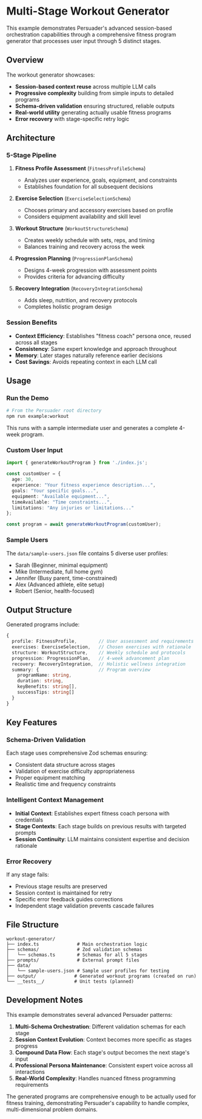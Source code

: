 # Multi-Stage Workout Generator

This example demonstrates Persuader's advanced session-based orchestration capabilities through a comprehensive fitness program generator that processes user input through 5 distinct stages.

## Overview

The workout generator showcases:
- **Session-based context reuse** across multiple LLM calls
- **Progressive complexity** building from simple inputs to detailed programs  
- **Schema-driven validation** ensuring structured, reliable outputs
- **Real-world utility** generating actually usable fitness programs
- **Error recovery** with stage-specific retry logic

## Architecture

### 5-Stage Pipeline

1. **Fitness Profile Assessment** (`FitnessProfileSchema`)
   - Analyzes user experience, goals, equipment, and constraints
   - Establishes foundation for all subsequent decisions

2. **Exercise Selection** (`ExerciseSelectionSchema`) 
   - Chooses primary and accessory exercises based on profile
   - Considers equipment availability and skill level

3. **Workout Structure** (`WorkoutStructureSchema`)
   - Creates weekly schedule with sets, reps, and timing
   - Balances training and recovery across the week

4. **Progression Planning** (`ProgressionPlanSchema`)
   - Designs 4-week progression with assessment points
   - Provides criteria for advancing difficulty

5. **Recovery Integration** (`RecoveryIntegrationSchema`)
   - Adds sleep, nutrition, and recovery protocols
   - Completes holistic program design

### Session Benefits

- **Context Efficiency**: Establishes "fitness coach" persona once, reused across all stages
- **Consistency**: Same expert knowledge and approach throughout
- **Memory**: Later stages naturally reference earlier decisions
- **Cost Savings**: Avoids repeating context in each LLM call

## Usage

### Run the Demo

```bash
# From the Persuader root directory
npm run example:workout
```

This runs with a sample intermediate user and generates a complete 4-week program.

### Custom User Input

```typescript
import { generateWorkoutProgram } from './index.js';

const customUser = {
  age: 30,
  experience: "Your fitness experience description...",
  goals: "Your specific goals...", 
  equipment: "Available equipment...",
  timeAvailable: "Time constraints...",
  limitations: "Any injuries or limitations..."
};

const program = await generateWorkoutProgram(customUser);
```

### Sample Users

The `data/sample-users.json` file contains 5 diverse user profiles:
- Sarah (Beginner, minimal equipment)
- Mike (Intermediate, full home gym)
- Jennifer (Busy parent, time-constrained) 
- Alex (Advanced athlete, elite setup)
- Robert (Senior, health-focused)

## Output Structure

Generated programs include:

```typescript
{
  profile: FitnessProfile,        // User assessment and requirements
  exercises: ExerciseSelection,   // Chosen exercises with rationale  
  structure: WorkoutStructure,    // Weekly schedule and protocols
  progression: ProgressionPlan,   // 4-week advancement plan
  recovery: RecoveryIntegration,  // Holistic wellness integration
  summary: {                      // Program overview
    programName: string,
    duration: string, 
    keyBenefits: string[],
    successTips: string[]
  }
}
```

## Key Features

### Schema-Driven Validation

Each stage uses comprehensive Zod schemas ensuring:
- Consistent data structure across stages
- Validation of exercise difficulty appropriateness  
- Proper equipment matching
- Realistic time and frequency constraints

### Intelligent Context Management

- **Initial Context**: Establishes expert fitness coach persona with credentials
- **Stage Contexts**: Each stage builds on previous results with targeted prompts
- **Session Continuity**: LLM maintains consistent expertise and decision rationale

### Error Recovery

If any stage fails:
- Previous stage results are preserved
- Session context is maintained for retry
- Specific error feedback guides corrections
- Independent stage validation prevents cascade failures

## File Structure

```
workout-generator/
├── index.ts              # Main orchestration logic
├── schemas/              # Zod validation schemas
│   └── schemas.ts        # Schemas for all 5 stages
├── prompts/              # External prompt files
├── data/
│   └── sample-users.json # Sample user profiles for testing
├── output/              # Generated workout programs (created on run)
└── __tests__/           # Unit tests (planned)
```

## Development Notes

This example demonstrates several advanced Persuader patterns:

1. **Multi-Schema Orchestration**: Different validation schemas for each stage
2. **Session Context Evolution**: Context becomes more specific as stages progress  
3. **Compound Data Flow**: Each stage's output becomes the next stage's input
4. **Professional Persona Maintenance**: Consistent expert voice across all interactions
5. **Real-World Complexity**: Handles nuanced fitness programming requirements

The generated programs are comprehensive enough to be actually used for fitness training, demonstrating Persuader's capability to handle complex, multi-dimensional problem domains.